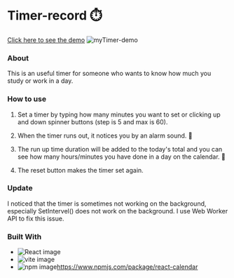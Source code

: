 # Timer-record :stopwatch:
[Click here to see the demo](https://ayumi-ayumi.github.io/Timer-record )
![myTimer-demo](https://github.com/ayumi-ayumi/Timer-record/assets/69543331/56c47182-9ce2-4e3f-922c-bbab1199117e)

### About
This is an useful timer for someone who wants to know how much you study or work in a day.

### How to use
1. Set a timer by typing how many minutes you want to set or clicking up and down spinner buttons (step is 5 and max is 60).

2. When the timer runs out, it notices you by an alarm sound. 🔔

3. The run up time duration will be added to the today's total and you can see how many hours/minutes you have done in a day on the calendar.	📅
  
4. The reset button makes the timer set again.

### Update
I noticed that the timer is sometimes not working on the background, especially SetIntervel() does not work on the background. 
I use Web Worker API to fix this issue.

### Built With
* ![React image](https://img.shields.io/badge/React-61DAFB.svg?style=for-the-badge&logo=React&logoColor=black)
* ![vite image](https://img.shields.io/badge/Vite-646CFF.svg?style=for-the-badge&logo=Vite&logoColor=white)
* ![npm image](https://img.shields.io/badge/npm-CB3837.svg?style=for-the-badge&logo=npm&logoColor=white)https://www.npmjs.com/package/react-calendar
